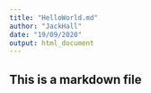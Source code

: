 ```yaml
---
title: "HelloWorld.md"
author: "JackHall"
date: "19/09/2020"
output: html_document
---
```


## This is a markdown file


